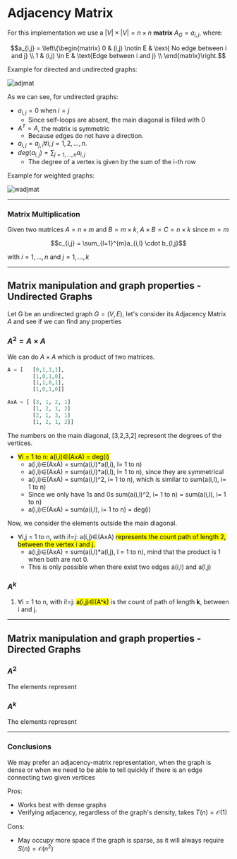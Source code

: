 # Adjacency Matrix
For this implementation we use a $|V| \times |V| = n \times n$ **matrix** $A_{G} = a_{i,j}$, where:

```math
a_{i,j} = 
\left\{\begin{matrix}
0 & (i,j) \notin E & \text{ No edge between i and j} \\
1 & (i,j) \in E & \text{Edge between i and j} \\
\end{matrix}\right.
```

Example for directed and undirected graphs:

![adjmat](https://github.com/PayThePizzo/DataStrutucures-Algorithms/blob/main/Resources/adjmat.png?raw=TRUE)

As we can see, for undirected graphs:
* $a_{i,j} = 0$ when $i = j$ 
  * Since self-loops are absent, the main diagonal is filled with 0
* $A^{T} = A$, the matrix is symmetric 
  * Because edges do not have a direction. 
* $a_{i,j} = a_{j,i} \forall i,j = 1,2, \ldots, n$.
* $deg(a_{i,j}) = \sum_{j=1, \ldots, n}a_{i,j}$
  * The degree of a vertex is given by the sum of the i-th row

Example for weighted graphs:

![wadjmat](https://github.com/PayThePizzo/DataStrutucures-Algorithms/blob/main/Resources/wadjmat.png?raw=TRUE)

---

### Matrix Multiplication
Given two matrices $A = n \times m$ and $B = m \times k$, $A \times B = C = n \times k$ since $m = m$

$$c_{i,j} = \sum_{l=1}^{m}a_{i,l} \cdot b_{l,j}$$

with $i = 1, \ldots, n$ and $j = 1, \ldots, k$ 

---

## Matrix manipulation and graph properties - Undirected Graphs
Let G be an undirected graph $G=(V,E)$, let's consider its Adjacency Matrix $A$ and see if we can find 
any properties 

### $A^{2} = A \times A$
We can do $A \times A$ which is product of two matrices.

$$$$

```python
A = [   [0,1,1,1],
        [1,0,1,0],
        [1,1,0,1],
        [1,0,1,0]]

AxA = [ [3, 1, 2, 1]
        [1, 2, 1, 2]
        [2, 1, 3, 1]
        [1, 2, 1, 2]]
```

The numbers on the main diagonal, [3,2,3,2] represent the degrees of the vertices.
* <mark>∀i = 1 to n: a(i,i)∈(AxA) = deg(i)</mark>
  * a(i,i)∈(AxA) = sum(a(i,l)*a(l,i), l= 1 to n) 
  * a(i,i)∈(AxA) = sum(a(i,l)*a(i,l), l= 1 to n), since they are symmetrical
  * a(i,i)∈(AxA) = sum(a(i,l)^2, i= 1 to n), which is similar to sum(a(i,l), i= 1 to n)
  * Since we only have 1s and 0s sum(a(i,l)^2, i= 1 to n) = sum(a(i,l), i= 1 to n)
  * a(i,i)∈(AxA) = sum(a(i,l), i= 1 to n) = deg(i)

Now, we consider the elements outside the main diagonal. 
* ∀i,j = 1 to n, with i!=j: a(i,j)∈(AxA) <mark>represents the count path of length 2, 
between the vertex i and j.</mark>
  * a(i,j)∈(AxA) = sum(a(i,l)*a(l,j), l = 1 to n), mind that the product is 1 when both are not 0.
  * This is only possible when there exist two edges a(i,l) and a(l,j) 
  
### $A^{k}$
1. ∀i = 1 to n, with i!=j: <mark>a(i,j)∈(A^k)</mark> is the count of path of length **k**, between i and j.

---

## Matrix manipulation and graph properties - Directed Graphs

### $A^{2}$
The elements represent

### $A^{k}$
The elements represent

---

### Conclusions
We may prefer an adjacency-matrix representation, when the graph is dense or when we need to be able to tell quickly
if there is an edge connecting two given vertices

Pros: 
* Works best with dense graphs
* Verifying adjacency, regardless of the graph's density, takes $T(n) = \mathcal{O}(1)$ 

Cons:
* May occupy more space if the graph is sparse, as it will always require $S(n) = \mathcal{O}(n^{2})$